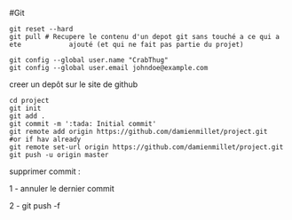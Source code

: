 #Git

```shell
git reset --hard
git pull # Recupere le contenu d'un depot git sans touché a ce qui a ete 			ajouté (et qui ne fait pas partie du projet)

git config --global user.name "CrabThug"
git config --global user.email johndoe@example.com
```





creer un depôt sur le site de github 

```shell
cd project
git init
git add . 
git commit -m ':tada: Initial commit'
git remote add origin https://github.com/damienmillet/project.git
#or if hav already
git remote set-url origin https://github.com/damienmillet/project.git
git push -u origin master
```



supprimer commit :

1 - annuler le dernier commit

2 - git push -f

